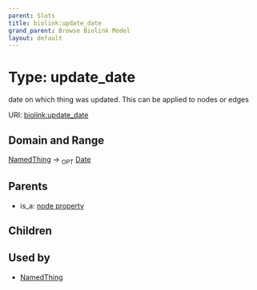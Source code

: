 ```yaml
---
parent: Slots
title: biolink:update_date
grand_parent: Browse Biolink Model
layout: default
---
```


# Type: update_date


date on which thing was updated. This can be applied to nodes or edges

URI: [biolink:update_date](https://w3id.org/biolink/vocab/update_date)

## Domain and Range

[NamedThing](NamedThing.md) ->  <sub>OPT</sub> [Date](types/Date.md)

## Parents

 *  is_a: [node property](node_property.md)

## Children


## Used by

 * [NamedThing](NamedThing.md)
